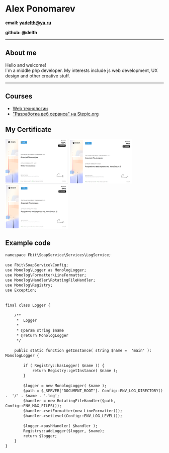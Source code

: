 # Alex Ponomarev

**email: yadelth@ya.ru**

**github: @delth**
_________________________
## About me

Hello and welcome!  
I`m a middle php developer. My interests include js web development, UX design and other creative stuff.

-------------------------
## Сourses

 - [Web технологии](https://github.com/delTh/web_tech) 
 - ["Разработка веб сервиса" на Stepic.org](https://github.com/delTh/stepic_java) 

## My Certificate

![Web технологии](https://github.com/delTh/rsschool-cv/raw/gh-pages/images/2022-12-10_21-18-49.png)
![Разработка веб сервиса на Java (часть 1)](https://github.com/delTh/rsschool-cv/raw/gh-pages/images/2022-12-10_21-20-05.png) 
![Разработка веб сервиса на Java (часть 2)](https://github.com/delTh/rsschool-cv/raw/gh-pages/images/2022-12-10_21-20-53.png) 

## Example code 

```
namespace Fbit\SoapService\Services\LogService;

use Fbit\SoapService\Config;
use Monolog\Logger as MonologLogger;
use Monolog\Formatter\LineFormatter;
use Monolog\Handler\RotatingFileHandler;
use Monolog\Registry;
use Exception;


final class Logger {
    
    /**
     *  Logger
     *
     * @param string $name
     * @return MonologLogger
     */
    
    public static function getInstance( string $name =  'main' ): MonologLogger {
        
        if ( Registry::hasLogger( $name )) {
            return Registry::getInstance( $name );
        }
        
        $logger = new MonologLogger( $name );
        $path = $_SERVER["DOCUMENT_ROOT"]. Config::ENV_LOG_DIRECTORY() .  '/' . $name . '.log';
        $handler = new RotatingFileHandler($path, Config::ENV_MAX_FILES());
        $handler->setFormatter(new LineFormatter());
        $handler->setLevel(Config::ENV_LOG_LEVEL());
    
        $logger->pushHandler( $handler );
        Registry::addLogger($logger, $name);
        return $logger;
    }    
}
```





